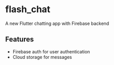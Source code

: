 # flash_chat

A new Flutter chatting app with Firebase backend

## Features
- Firebase auth for user authentication
- Cloud storage for messages
